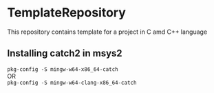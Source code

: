 # TemplateRepository
This repository contains template for a project in C amd C++ language

## Installing catch2 in msys2
`pkg-config -S mingw-w64-x86_64-catch` <br>
OR <br>
`pkg-config -S mingw-w64-clang-x86_64-catch`
